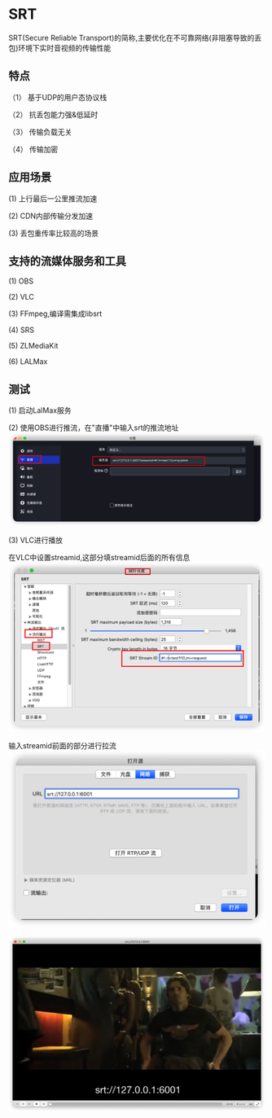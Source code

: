# SRT

SRT(Secure Reliable Transport)的简称,主要优化在不可靠网络(非阻塞导致的丢包)环境下实时音视频的传输性能

## 特点
（1） 基于UDP的用户态协议栈

（2） 抗丢包能力强&低延时

（3） 传输负载无关

（4） 传输加密

## 应用场景
(1) 上行最后一公里推流加速

(2) CDN内部传输分发加速

(3) 丢包重传率比较高的场景

## 支持的流媒体服务和工具
(1) OBS

(2) VLC

(3) FFmpeg,编译需集成libsrt

(4) SRS

(5) ZLMediaKit

(6) LALMax

## 测试
(1) 启动LalMax服务

(2) 使用OBS进行推流，在"直播"中输入srt的推流地址
![图片](../image/srt_0.png)

(3) VLC进行播放

在VLC中设置streamid,这部分填streamid后面的所有信息
![图片](../image/srt_1.png)

输入streamid前面的部分进行拉流
![图片](../image/srt_2.png)

![图片](../image/srt_3.png)